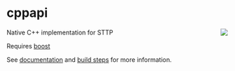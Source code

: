 # cppapi

<img align="right" src="https://raw.githubusercontent.com/sttp/cppapi/master/src/sttp.png">

Native C++ implementation for STTP

Requires [boost](https://www.boost.org/)

See [documentation](doc) and [build steps](src) for more information.
